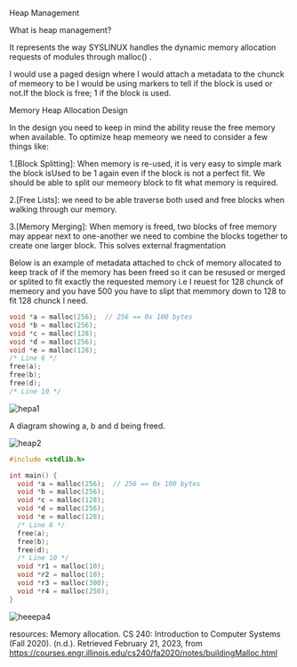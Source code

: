 Heap Management

What is heap management?

It represents the way SYSLINUX handles the dynamic memory allocation requests of modules through malloc() .

I would use a paged design where I would attach a metadata to the chunck of memeory to be 
I would be using markers to tell if the block is used or not.If the block is free; 1 if the block is used.

Memory Heap Allocation Design

In the design you need to keep in mind the ability reuse the free memory when available. To optimize heap memeory we need to consider a few things like:

1.[Block Splitting]: When memory is re-used, it is very easy to simple mark the block isUsed to be 1 again even if the block is not a perfect fit. We should be able to split our memeory block to fit what memory is required.

2.[Free Lists]: we need to be able traverse both used and free blocks when walking through our memory.

3.[Memory Merging]: When memory is freed, two blocks of free memory may appear next to one-another we need to combine the blocks together to create one larger block. This solves external fragmentation

Below is an example of metadata attached to chck of memory allocated to keep track of if the memory has been freed so it can be resused or merged or splited to fit exactly the requested memory i.e I reuest for 128 chunck of memeory and you have 500 you have to slipt that memmory down to 128 to fit 128 chunck I need.

```c
void *a = malloc(256);  // 256 == 0x 100 bytes
void *b = malloc(256);
void *c = malloc(128);
void *d = malloc(256);
void *e = malloc(128);
/* Line 6 */
free(a);
free(b);
free(d);
/* Line 10 */
```

![hepa1](https://user-images.githubusercontent.com/77821039/220267199-e93ea146-93c7-49ed-bd0c-faebc71e2348.PNG)

A diagram showing a, b and d being freed.

![heap2](https://user-images.githubusercontent.com/77821039/220267276-5eb6e920-ea7a-4483-b18a-0357391761fa.PNG)



```c
#include <stdlib.h>

int main() {
  void *a = malloc(256);  // 256 == 0x 100 bytes
  void *b = malloc(256);
  void *c = malloc(128);
  void *d = malloc(256);
  void *e = malloc(128);
  /* Line 6 */
  free(a);
  free(b);
  free(d);
  /* Line 10 */
  void *r1 = malloc(10);
  void *r2 = malloc(10);
  void *r3 = malloc(300);
  void *r4 = malloc(250);  
}
```

![heeepa4](https://user-images.githubusercontent.com/77821039/220267352-6f031992-6073-4734-8f8d-33aea0ef0fb9.PNG)




resources:
Memory allocation. CS 240: Introduction to Computer Systems (Fall 2020). (n.d.). Retrieved February 21, 2023, from https://courses.engr.illinois.edu/cs240/fa2020/notes/buildingMalloc.html

